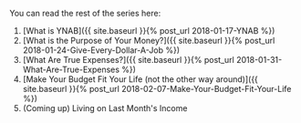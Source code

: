 You can read the rest of the series here:

1. [What is YNAB]({{ site.baseurl }}{% post_url 2018-01-17-YNAB %}) 
2. [What is the Purpose of Your Money?]({{ site.baseurl }}{% post_url 2018-01-24-Give-Every-Dollar-A-Job %}) 
3. [What Are True Expenses?]({{ site.baseurl }}{% post_url 2018-01-31-What-Are-True-Expenses %}) 
4. [Make Your Budget Fit Your Life (not the other way around)]({{ site.baseurl }}{% post_url 2018-02-07-Make-Your-Budget-Fit-Your-Life %})
5. (Coming up) Living on Last Month's Income